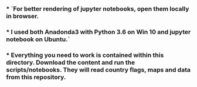 ### * `For better rendering of jupyter notebooks, open them locally in browser.
### * I used both Anadonda3 with Python 3.6 on Win 10 and jupyter notebook on Ubuntu.`

### * Everything you need to work is contained within this directory. Download the content and run the scripts/notebooks. They will read country flags, maps and data from this repository.

